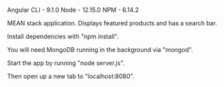 Angular CLI - 9.1.0
Node - 12.15.0
NPM - 6.14.2

MEAN stack application. Displays featured products and has a search bar.

Install dependencies with "npm install".

You will need MongoDB running in the background via "mongod".

Start the app by running "node server.js".

Then open up a new tab to "localhost:8080".
